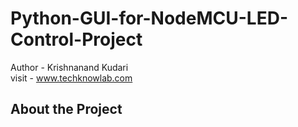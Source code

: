 # Python-GUI-for-NodeMCU-LED-Control-Project
Author - Krishnanand Kudari
<br>
visit - www.techknowlab.com

## About the Project
